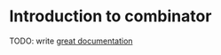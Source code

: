 # Introduction to combinator

TODO: write [great documentation](http://jacobian.org/writing/great-documentation/what-to-write/)
